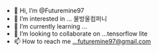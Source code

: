 - 👋 Hi, I’m @Futuremine97
- 👀 I’m interested in ... 물방울컴퍼니
- 🌱 I’m currently learning ...
- 💞️ I’m looking to collaborate on ...tensorflow lite
- 📫 How to reach me ...futuremine97@gmail.com

<!---
Futuremine97/Futuremine97 is a ✨ special ✨ repository because its `README.md` (this file) appears on your GitHub profile.
You can click the Preview link to take a look at your changes.
--->
